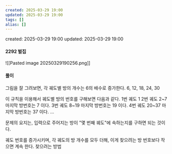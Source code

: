 ```yaml
---
created: 2025-03-29 19:00
updated: 2025-03-29 19:00
tags: []
alias: []
---
```


created: 2025-03-29 19:00
updated: 2025-03-29 19:00

#### 2292 벌집

![[Pasted image 20250329190256.png]]

#### 풀이

그림을 잘 그려보면, 각 궤도별 방의 개수는 6의 배수로 증가한다.
6, 12, 18, 24, 30

이 규칙을 이용해서 궤도별 방의 번호를 구해보면 다음과 같다.
1번 궤도    1
2번 궤도    2~7           마지막 방번호는 7    이다.
3번 궤도    8~19          마지막 방번호는 19  이다.
4번 궤도    20~37        마지막 방번호는 37  이다.
...

문제의 요지는, 입력으로 주어지는 방이 "몇 번째 궤도"에 속하는지를 구하면 되는 것이다.

궤도 번호를 증가시키며, 각 궤도의 방 개수를 모두 더해, 이게 찾으려는 방 번호보다 작으면 계속 한다. 찾으려는 방법

